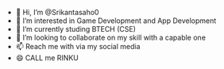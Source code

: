 - 👋 Hi, I’m @Srikantasaho0
- 👀 I’m interested in Game Development and App Development 
- 🌱 I’m currently studing BTECH (CSE) 
- 💞️ I’m looking to collaborate on my skill with a capable one
- 📫 Reach me with via my social media
- 😄 CALL me RINKU


<!---
Srikantasaho0/Srikantasaho0 is a ✨ special ✨ repository because its `README.md` (this file) appears on your GitHub profile.
You can click the Preview link to take a look at your changes.
--->
